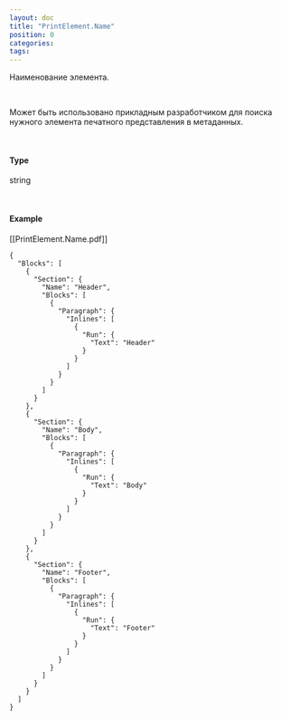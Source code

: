 ```yaml
---
layout: doc
title: "PrintElement.Name"
position: 0
categories: 
tags: 
---
```


Наименование элемента.

   

Может быть использовано прикладным разработчиком для поиска нужного элемента печатного представления в метаданных.

   

#### Type

string

   

#### Example

[[PrintElement.Name.pdf]]  


```
{
  "Blocks": [
    {
      "Section": {
        "Name": "Header",
        "Blocks": [
          {
            "Paragraph": {
              "Inlines": [
                {
                  "Run": {
                    "Text": "Header"
                  }
                }
              ]
            }
          }
        ]
      }
    },
    {
      "Section": {
        "Name": "Body",
        "Blocks": [
          {
            "Paragraph": {
              "Inlines": [
                {
                  "Run": {
                    "Text": "Body"
                  }
                }
              ]
            }
          }
        ]
      }
    },
    {
      "Section": {
        "Name": "Footer",
        "Blocks": [
          {
            "Paragraph": {
              "Inlines": [
                {
                  "Run": {
                    "Text": "Footer"
                  }
                }
              ]
            }
          }
        ]
      }
    }
  ]
}
```

  


  


